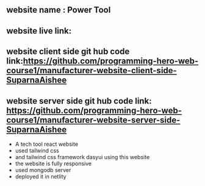 ## website name : Power Tool


## website live link: 



## website client side git hub code link:https://github.com/programming-hero-web-course1/manufacturer-website-client-side-SuparnaAishee







## website server side git hub code link: https://github.com/programming-hero-web-course1/manufacturer-website-server-side-SuparnaAishee

* A tech tool react website
* used tailwind css
* and tailwind css framework  dasyui  using this website 
* the website is fully responsive 
* used mongodb server 
* deployed it in netlity